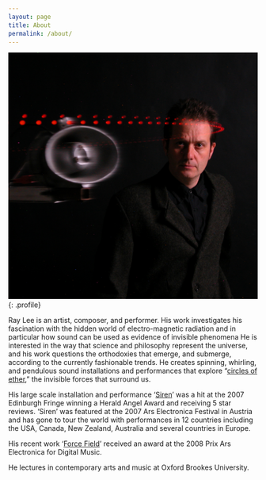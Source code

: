 ```yaml
---
layout: page
title: About
permalink: /about/
---
```



![](/uploads/versions/ray-siren-crop---x444-0-1516-1497-1098-1084x---.jpg "Ray Lee"){: .profile}

Ray Lee is an artist, composer, and performer. His work investigates his fascination with the hidden world of electro-magnetic radiation and in particular how sound can be used as evidence of invisible phenomena He is interested in the way that science and philosophy represent the universe, and his work questions the orthodoxies that emerge, and submerge, according to the currently fashionable trends. He creates spinning, whirling, and pendulous sound installations and performances that explore “[circles of ether](/projects/circles_of_ether/),” the invisible forces that surround us.

His large scale installation and performance ‘[Siren](/projects/siren/)’ was a hit at the 2007 Edinburgh Fringe winning a Herald Angel Award and receiving 5 star reviews. ‘Siren’ was featured at the 2007 Ars Electronica Festival in Austria and has gone to tour the world with performances in 12 countries including the USA, Canada, New Zealand, Australia and several countries in Europe.

His recent work ‘[Force Field](/projects/forcefield/)’ received an award at the 2008 Prix Ars Electronica for Digital Music.

He lectures in contemporary arts and music at Oxford Brookes University.